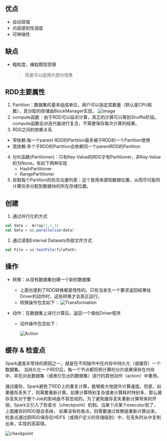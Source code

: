 ## 优点
- 自动容错
- 内容感知性调度
- 可伸缩性
## 缺点
- 粗粒度，编程模型受限
  > 但是可以适用大部分场景

## RDD主要属性
1. Partition：数据集的基本组成单位，用户可以指定其数量（默认是CPU核数），其分配的存储由BlockManager实现。
![image](https://user-images.githubusercontent.com/6768613/91516692-b26d0000-e91e-11ea-8d9e-95132f804475.png)
2. compute函数：由于RDD可以延迟计算，真正的计算可以等到Shuffle阶段。compute函数会对迭代器进行复合，不需要保存每次计算的结果。
3. RDD之间的依赖关系
  - 窄依赖:每一个parent RDD的Partition最多被子RDD的一个Partition使用
  - 宽依赖:多个子RDD的Partition会依赖同一个parentRDD的Partition
4. 分片函数(Partitioner)：只有Key-Value的RDD才有Partitioner，非Key-Value的为None。有如下两种实现
   - HashPartitioner
   - RangePartitioner
5. 存取每个Partition的优先位置列表：这个是用来感知数据位置，从而尽可能将计算任务分配到数据块的所在存储位置。

## 创建
1. 通过并行化的方式
  ```scala
val data =  Array(1,2,3)
val Data = sc.parallelize(data)
```
2. 通过读取External Datasets外部文件方式
  ```scala
val File = sc.textFile(filePath)
```

## 操作
- 转换：从现有数据集创建一个新的数据集
  - 上面也提到了RDD转换都是惰性的。只有当发生一个要求返回结果给Driver的动作时，这些转换才会真正运行。
  - 转换操作包含如下： 
    ![Transformation](https://user-images.githubusercontent.com/6768613/91533069-daba2600-e941-11ea-92b3-2dcbfa1817ab.png)

- 动作：在数据集上进行计算后，返回一个值给Driver程序
  - 动作操作包含如下：
    
    ![Action](https://user-images.githubusercontent.com/6768613/91533578-b1e66080-e942-11ea-9b1a-928bf2aa6a8a.png)

## 缓存 & 检查点
Spark速度非常快的原因之一，就是在不同操作中在内存中持久化（或缓存）一个数据集。
当持久化一个RDD后，每一个节点都将把计算的分片结果保存在内存中，并在对此数据集（或者衍生出的数据集）进行的其他动作（action）中重用。

通过缓存，Spark避免了RDD上的重复计算，能够极大地提升计算速度。但是，如果缓存丢失了，则需要重新计算。如果计算特别复杂或者计算耗时特别多，那么缓存丢失对于整个Job的影响是不容忽视的。为了避免缓存丢失重新计算带来的开销，Spark又引入了检查点（checkpoint）机制。当某个点某个executor宕了，上面缓存的RDD就会丢掉， 如果没有检查点，则需要通过依赖链重新计算出来。检查点通过把RDD保存在HDFS（或用户定义的存储级别）中，在丢失时从中复制出来，实现的高容错。

![checkpoint](https://upload-images.jianshu.io/upload_images/9193428-676ecfe7baf991b0.png?imageMogr2/auto-orient/strip|imageView2/2/w/788/format/webp)


